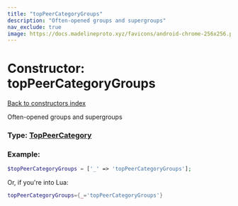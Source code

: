 ```yaml
---
title: "topPeerCategoryGroups"
description: "Often-opened groups and supergroups"
nav_exclude: true
image: https://docs.madelineproto.xyz/favicons/android-chrome-256x256.png
---
```

# Constructor: topPeerCategoryGroups  
[Back to constructors index](index.md)



Often-opened groups and supergroups




### Type: [TopPeerCategory](../types/TopPeerCategory.md)


### Example:

```php
$topPeerCategoryGroups = ['_' => 'topPeerCategoryGroups'];
```  


Or, if you're into Lua:

```lua
topPeerCategoryGroups={_='topPeerCategoryGroups'}

```


